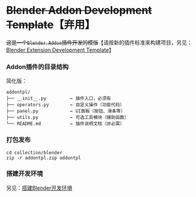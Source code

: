 # <del>Blender Addon Development Template</del>【弃用】

<del>这是一个`Blender Addon`插件开发的模版</del>【请按新的插件标准来构建项目，另见：[Blender Extension Development Template](../extensiontpl/README.md)】

### Addon插件的目录结构

简化版：
```
addontpl/
├── __init__.py         ← 插件入口，必须有
├── operators.py        ← 自定义操作（功能代码）
├── panel.py            ← UI面板（按钮、滑条等）
├── utils.py            ← 可选工具模块（辅助函数）
└── README.md           ← 插件说明文档（非必需）
```

### 打包发布

```shell
cd collection/blender
zip -r addontpl.zip addontpl
```

### 搭建开发环境

另见：[搭建Blender开发环境](../../readme/blender_development.md)